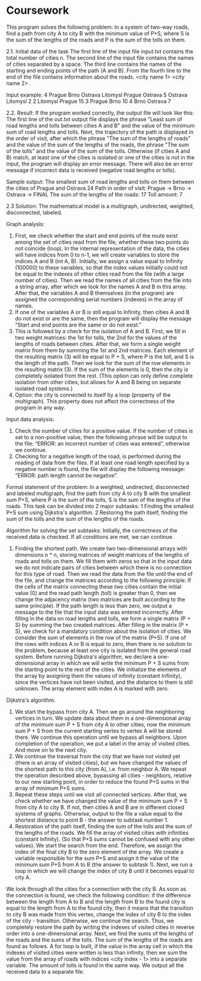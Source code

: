 # Coursework
This program solves the following problem:
In a system of two-way roads, find a path from city A to city B with the minimum value of P+S, 
where S is the sum of the lengths of the roads and P is the sum of the tolls on them.

2.1. Initial data of the task
The first line of the input file input.txt contains the total number of cities n.
The second line of the input file contains the names of cities separated by a space.
The third line contains the names of the starting and ending points of the path (A and B).
From the fourth line to the end of the file contains information about the roads.
<toll for this road> <city name 1> <city name 2> <length of this road>.
  
Input example:
4
Prague Brno Ostrava Litomysl
Prague Ostrava
5 Ostrava Litomysl 2
2 Litomysl Prague 15
3 Prague Brno 10
4 Brno Ostrava 7

2.2. Result:
If the program worked correctly, the output file will look like this:
The first line of the out.txt output file displays the phrase "Least sum of road lengths and tolls between cities A and B" and the value of the minimum sum of road lengths and tolls.
Next, the trajectory of the path is displayed in the order of visit, after which the phrase "The sum of the lengths of roads" and the value of the sum of the lengths of the roads, the phrase "The sum of the tolls" and the value of the sum of the tolls.
Otherwise (if cities A and B) match, at least one of the cities is isolated or one of the cities is not in the input, the program will display an error message.
There will also be an error message if incorrect data is received (negative road lengths or tolls).
  
Sample output:
The smallest sum of road lengths and tolls on them between the cities of Prague and Ostrava
24
Path in order of visit:
Prague -> Brno -> Ostrava -> FINAL
The sum of the lengths of the roads:
17
Toll amount:
7

2.3 Solution:
The mathematical model is a multigraph, undirected, weighted, disconnected, labeled.

Graph analysis:
1. First, we check whether the start and end points of the route exist among the set of cities read from the file, whether these two points do not coincide (loop). In the internal representation of the data, the cities will have indices from 0 to n-1, we will create variables to store the indices A and B (int A, B). Initially, we assign a value equal to Infinity (100000) to these variables, so that the index values initially could not be equal to the indexes of other cities read from the file (with a large number of cities). Then we read the names of all cities from the file into a string array, after which we look for the names A and B in this array. After that, the variables A and B themselves (in the program) are assigned the corresponding serial numbers (indexes) in the array of names.
2. If one of the variables A or B is still equal to Infinity, then cities A and B do not exist or are the same, then the program will display the message "Start and end points are the same or do not exist."
3. This is followed by a check for the isolation of A and B. First, we fill in two weight matrices: the 1st for tolls, the 2nd for the values of the lengths of roads between cities. After that, we form a single weight matrix from them by summing the 1st and 2nd matrices. Each element of the resulting matrix (3) will be equal to P + S, where P is the toll, and S is the length of the path. Then we look for the sum of the row elements in the resulting matrix (3). If the sum of the elements is 0, then the city is completely isolated from the rest. (This option can only define complete isolation from other cities, but allows for A and B being on separate isolated road systems.)
4. Option: the city is connected to itself by a loop (property of the multigraph). This property does not affect the correctness of the program in any way.

Input data analysis:
1. Check the number of cities for a positive value. If the number of cities is set to a non-positive value, then the following phrase will be output to the file: “ERROR: an incorrect number of cities was entered”, otherwise we continue.
2. Checking for a negative length of the road, is performed during the reading of data from the files. If at least one road length specified by a negative number is found, the file will display the following message: “ERROR: path length cannot be negative”.

Formal statement of the problem:
In a weighted, undirected, disconnected and labeled multigraph, find the path from city A to city B with the smallest sum P+S, where P is the sum of the tolls, S is the sum of the lengths of the roads.
This task can be divided into 2 major subtasks:
1 Finding the smallest P+S sum using Dijkstra's algorithm.
2 Restoring the path itself, finding the sum of the tolls and the sum of the lengths of the roads.

Algorithm for solving the set subtasks:
Initially, the correctness of the received data is checked.
If all conditions are met, we can continue.
1. Finding the shortest path.
We create two two-dimensional arrays with dimensions n * n, storing matrices of weight matrices of the lengths of roads and tolls on them. We fill them with zeros so that in the input data we do not indicate pairs of cities between which there is no connection for this type of road. Then we read the data from the file until the end of the file, and change the matrices according to the following principle: If the cells of the matrix connecting these two cities contain the initial value (0) and the read path length (toll) is greater than 0, then we change the adjacency matrix (two matrices are built according to the same principle). If the path length is less than zero, we output a message to the file that the input data was entered incorrectly.
After filling in the data on road lengths and tolls, we form a single matrix (P + S) by summing the two created matrices.
After filling in the matrix (P + S), we check for a mandatory condition about the isolation of cities. We consider the sum of elements in the row of the matrix (P+S). If one of the rows with indices A or B is equal to zero, then there is no solution to the problem, because at least one city is isolated from the general road system.
Before running Dijkstra's algorithm, we declare a one-dimensional array in which we will write the minimum P + S sums from the starting point to the rest of the cities. We initialize the elements of the array by assigning them the values of infinity (constant Infinity), since the vertices have not been visited, and the distance to them is still unknown. The array element with index A is marked with zero.

Dijkstra's algorithm.

1. We start the bypass from city A. Then we go around the neighboring vertices in turn. We update data about them in a one-dimensional array of the minimum sum P + S from city A to other cities, now the minimum sum P + S from the current starting vertex to vertex A will be stored there. We continue this operation until we bypass all neighbors. Upon completion of the operation, we put a label in the array of visited cities. And move on to the next city.
2. We continue the traversal from the city that we have not visited yet (there is an array of visited cities), but we have changed the values of the shortest path to this city (from A), i.e. from neighbor A. We repeat the operation described above, bypassing all cities - neighbors, relative to our new starting point, in order to reduce the found P+S sums in the array of minimum P+S sums.
3. Repeat these steps until we visit all connected vertices.
After that, we check whether we have changed the value of the minimum sum P + S from city A to city B. If not, then cities A and B are in different closed systems of graphs. Otherwise, output to the file a value equal to the shortest distance to point B - the answer to subtask number 1.
4. Restoration of the path itself, finding the sum of the tolls and the sum of the lengths of the roads.
We fill the array of visited cities with infinities (constant Infinity). (So that P+S sums cannot be confused with any other values).
We start the search from the end. Therefore, we assign the index of the final city B to the zero element of the array. We create a variable responsible for the sum P+S and assign it the value of the minimum sum P+S from A to B (the answer to subtask 1). Next, we run a loop in which we will change the index of city B until it becomes equal to city A.

We look through all the cities for a connection with the city B.
As soon as the connection is found, we check the following condition: if the difference between the length from A to B and the length from B to the found city is equal to the length from A to the found city, then it means that the transition to city B was made from this vertex, change the index of city B to the index of the city - transition. Otherwise, we continue the search. Thus, we completely restore the path by writing the indexes of visited cities in reverse order into a one-dimensional array.
Next, we find the sums of the lengths of the roads and the sums of the tolls. The sum of the lengths of the roads are found as follows. A for loop is built, if the value in the array cell in which the indexes of visited cities were written is less than infinity, then we sum the value from the array of roads with indices <city index> <city index - 1> into a separate variable. The amount of tolls is found in the same way. We output all the received data to a separate file.


